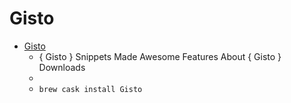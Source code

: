 # Gisto
- [Gisto](https://www.gistoapp.com/)
  -  { Gisto } Snippets Made Awesome Features About { Gisto } Downloads
  - 
  - `brew cask install Gisto`
